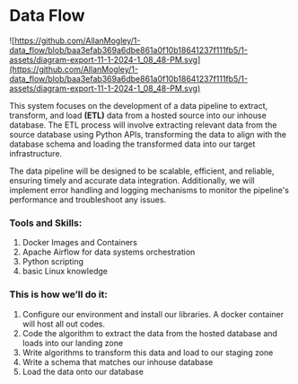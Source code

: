 # Data Flow

![https://github.com/AllanMogley/1-data_flow/blob/baa3efab369a6dbe861a0f10b18641237f111fb5/1-assets/diagram-export-11-1-2024-1_08_48-PM.svg](https://github.com/AllanMogley/1-data_flow/blob/baa3efab369a6dbe861a0f10b18641237f111fb5/1-assets/diagram-export-11-1-2024-1_08_48-PM.svg)

This system focuses on the development of a data pipeline to extract, transform, and load **(ETL)** data from a hosted source into our inhouse database. The ETL process will involve extracting relevant data from the source database using Python APIs, transforming the data to align with the database schema and loading the transformed data into our target infrastructure.

The data pipeline will be designed to be scalable, efficient, and reliable, ensuring timely and accurate data integration. Additionally, we will implement error handling and logging mechanisms to monitor the pipeline's performance and troubleshoot any issues.

### Tools and Skills:

1. Docker Images and Containers
2. Apache Airflow for data systems orchestration
3. Python scripting
4. basic Linux knowledge

### This is how we’ll do it:

1. Configure our environment and install our libraries. A docker container will host all out codes.
2. Code the algorithm to extract the data from the hosted database and loads into our landing zone
3. Write algorithms to transform this data and load to our staging zone
4. Write a schema that matches our inhouse database
5. Load the data onto our database